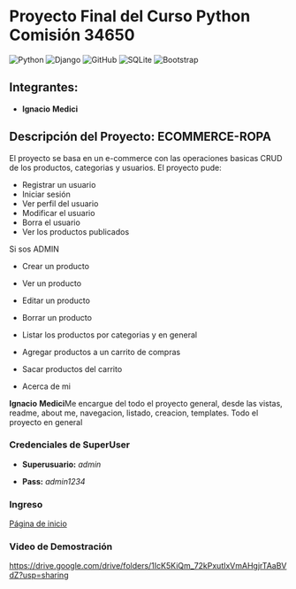 # Proyecto Final del Curso Python Comisión 34650

![Python](https://img.shields.io/badge/python-3670A0?style=for-the-badge&logo=python&logoColor=ffdd54)  ![Django](https://img.shields.io/badge/django-%23092E20.svg?style=for-the-badge&logo=django&logoColor=white)  ![GitHub](https://img.shields.io/badge/github-%23121011.svg?style=for-the-badge&logo=github&logoColor=white)  ![SQLite](https://img.shields.io/badge/sqlite-%2307405e.svg?style=for-the-badge&logo=sqlite&logoColor=white)   ![Bootstrap](https://img.shields.io/badge/bootstrap-%23563D7C.svg?style=for-the-badge&logo=bootstrap&logoColor=white)

## Integrantes: 

+ **Ignacio** **Medici**

## Descripción del Proyecto: ECOMMERCE-ROPA    
El proyecto se basa en un e-commerce con las operaciones basicas CRUD de los productos, categorias y usuarios. 
El proyecto pude: 

* Registrar un usuario
* Iniciar sesión
* Ver perfil del usuario
* Modificar el usuario
* Borra el usuario
* Ver los productos publicados

Si sos ADMIN
* Crear un producto
* Ver un producto
* Editar un producto
* Borrar un producto
* Listar los productos por categorias y en general

* Agregar productos a un carrito de compras
* Sacar productos del carrito

* Acerca de mi

**Ignacio** **Medici**Me encargue del todo el proyecto general, desde las vistas, readme, about me, navegacion, listado, creacion, templates. Todo el proyecto en general 

### Credenciales de SuperUser
+ **Superusuario:** *admin*

+ **Pass:** *admin1234*

### Ingreso  

[Página de inicio](http://127.0.0.1:8000)  

### Video de Demostración

https://drive.google.com/drive/folders/1IcK5KiQm_72kPxutIxVmAHgjrTAaBVdZ?usp=sharing
